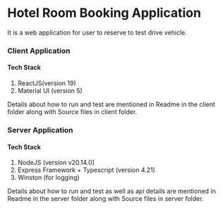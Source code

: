 # Hotel Room Booking Application

It is a web application for user to reserve to test drive vehicle.

### Client Application

#### Tech Stack

1. ReactJS(version 19)
2. Material UI (version 5)

Details about how to run and test are mentioned in Readme in the client folder along with Source files in client folder.

### Server Application

#### Tech Stack

1. NodeJS (version v20.14.0)
2. Express Framework + Typescript (version 4.21)
3. Winston (for logging)

Details about how to run and test as well as api details are mentioned in Readme in the server folder along with Source files in server folder.
